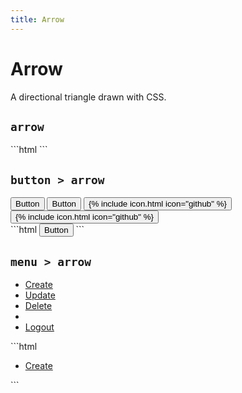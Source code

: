 ```yaml
---
title: Arrow
---
```


# Arrow

<p class="text_lead">A directional triangle drawn with CSS.</p>

## `arrow`

<div class="demo grid grid_md">
  <div class="demo__render grid__item">
    <span class="arrow"></span>
    <span class="arrow arrow_up"></span>
    <span class="arrow arrow_left"></span>
    <span class="arrow arrow_right"></span>
  </div><!-- .demo__render -->
  <div class="grid__item">
  <div class="demo__code" markdown="1">
```html
<span class="arrow"></span>
<span class="arrow arrow_up"></span>
<span class="arrow arrow_left"></span>
<span class="arrow arrow_right"></span>
```
  </div>
  </div>
</div>

## `button > arrow`

<div class="demo grid grid_md">
  <div class="demo__render grid__item">
    <button class="button button_color_primary">
      <span>Button</span>
      <span class="arrow"></span>
    </button>
    <button class="button button_outline_dark">
      <span class="arrow arrow_up"></span>
      <span>Button</span>
    </button>
    <button class="button button_color_primary">
      {% include icon.html icon="github" %}
      <span class="arrow arrow_right"></span>
    </button>
    <button class="button button_outline_dark">
      <span class="arrow arrow_left"></span>
      {% include icon.html icon="github" %}
    </button>
  </div><!-- .demo__render -->
  <div class="grid__item size_6">
  <div class="demo__code" markdown="1">
```html
<button class="button">
  <span>Button</span>
  <span class="arrow"></span>
</button>
```
  </div>
  </div>
</div>

## `menu > arrow`

<div class="demo grid grid_md">
  <div class="demo__render grid__item">
    <ul class="menu">
      <li class="menu__item">
        <a class="menu__link" href="#">
          <span>Create</span>
          <span class="arrow"></span>
        </a>
      </li>
      <li class="menu__item">
        <a class="menu__link is-active" href="#">
          <span class="arrow arrow_up"></span>
          <span>Update</span>
        </a>
      </li>
      <li class="menu__item">
        <a class="menu__link is-disabled" href="#">
          <span>Delete</span>
          <span class="arrow arrow_right"></span>
        </a>
      </li>
      <li class="menu__sep"></li>
      <li class="menu__item">
        <a class="menu__link" href="#">
          <span class="arrow arrow_left"></span>
          <span>Logout</span>
        </a>
      </li>
    </ul>
  </div><!-- .demo__render -->
  <div class="grid__item size_6">
  <div class="demo__code" markdown="1">
```html
<ul class="menu">
  <li class="menu__item">
    <a class="menu__link" href="#">
      <span>Create</span>
      <span class="arrow"></span>
    </a>
  </li>
</ul>
```
  </div>
  </div>
</div>
